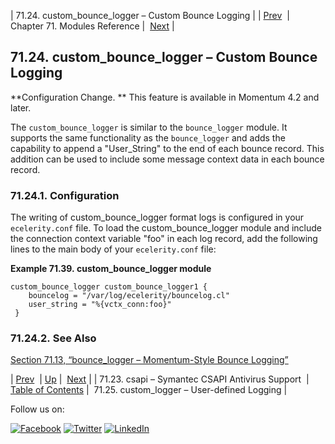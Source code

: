 | 71.24. custom_bounce_logger – Custom Bounce Logging |
| [Prev](modules.csapi.php)  | Chapter 71. Modules Reference |  [Next](modules.custom_logger.php) |

## 71.24. custom_bounce_logger – Custom Bounce Logging

<a class="indexterm" name="idp20942912"></a>

**Configuration Change. ** This feature is available in Momentum 4.2 and later.

The `custom_bounce_logger` is similar to the `bounce_logger` module. It supports the same functionality as the `bounce_logger` and adds the capability to append a "User_String" to the end of each bounce record. This addition can be used to include some message context data in each bounce record.

### 71.24.1. Configuration

The writing of custom_bounce_logger format logs is configured in your `ecelerity.conf` file. To load the custom_bounce_logger module and include the connection context variable "foo" in each log record, add the following lines to the main body of your `ecelerity.conf` file:

<a name="example.custom_bounce_logger"></a>

**Example 71.39. custom_bounce_logger module**

```
custom_bounce_logger custom_bounce_logger1 {
    bouncelog = "/var/log/ecelerity/bouncelog.cl"
    user_string = "%{vctx_conn:foo}"
 }
```

### 71.24.2. See Also

[Section 71.13, “bounce_logger – Momentum-Style Bounce Logging”](modules.bounce_logger.php "71.13. bounce_logger – Momentum-Style Bounce Logging")

| [Prev](modules.csapi.php)  | [Up](modules.php) |  [Next](modules.custom_logger.php) |
| 71.23. csapi – Symantec CSAPI Antivirus Support  | [Table of Contents](index.php) |  71.25. custom_logger – User-defined Logging |

Follow us on:

[![Facebook](https://support.messagesystems.com/images/icon-facebook.png)](http://www.facebook.com/messagesystems) [![Twitter](https://support.messagesystems.com/images/icon-twitter.png)](http://twitter.com/#!/MessageSystems) [![LinkedIn](https://support.messagesystems.com/images/icon-linkedin.png)](http://www.linkedin.com/company/message-systems)